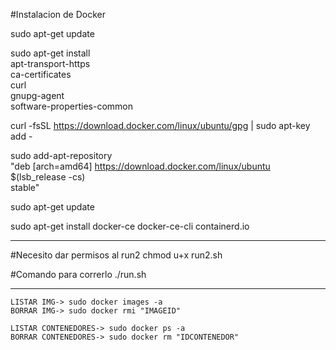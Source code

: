 #Instalacion de Docker

sudo apt-get update

sudo apt-get install \
 apt-transport-https \
 ca-certificates \
 curl \
 gnupg-agent \
 software-properties-common

curl -fsSL https://download.docker.com/linux/ubuntu/gpg | sudo apt-key add -

sudo add-apt-repository \
 "deb [arch=amd64] https://download.docker.com/linux/ubuntu \
 $(lsb_release -cs) \
 stable"

sudo apt-get update

sudo apt-get install docker-ce docker-ce-cli containerd.io

------------------------------------------------

#Necesito dar permisos al run2
chmod u+x run2.sh

#Comando para correrlo 
./run.sh

-----------------------------------------------

	LISTAR IMG-> sudo docker images -a
	BORRAR IMG-> sudo docker rmi "IMAGEID"

	LISTAR CONTENEDORES-> sudo docker ps -a 
	BORRAR CONTENEDORES-> sudo docker rm "IDCONTENEDOR"
